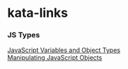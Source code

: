 # kata-links


### JS Types
[JavaScript Variables and Object Types](https://repl.it/@kelly_keating/JS-Variables-and-Objects)\
[Manipulating JavaScript Objects](https://repl.it/@kelly_keating/Manipulating-JS-Objects)
